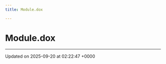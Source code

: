 ```yaml
---
title: Module.dox

---
```


# Module.dox








-------------------------------

Updated on 2025-09-20 at 02:22:47 +0000
